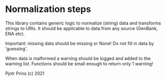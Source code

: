 # Normalization steps

This library contains generic logic to normalize (string) data and
transforms strings to URIs.  It should be applicable to data from
any source (GenBank, ENA etc).

Important: missing data should be missing or None! Do not fill
in data by 'guessing'.

When data is malformed a warning should be logged and added to the
warning list. Functions should be small enough to return only 1
warning!

Pjotr Prins (c) 2021
